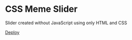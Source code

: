 # CSS Meme Slider

Slider created without JavaScript using only HTML and CSS

[Deploy](<https://sergeyiankowski.github.io/cssMemeSlider/>)
